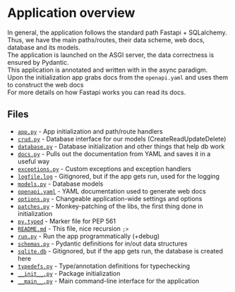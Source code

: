 # Application overview

In general, the application follows the standard path Fastapi + SQLalchemy.  
Thus, we have the main paths/routes, their data scheme, web docs, database and its models.  
The application is launched on the ASGI server, the data correctness is ensured by Pydantic.  
This application is annotated and written with in the async paradigm.  
Upon the initialization app grabs docs from the `openapi.yaml` and uses them to construct the web docs  
For more details on how Fastapi works you can read its docs.  

## Files

- [`app.py`](app.py) - App initialization and path/route handlers
- [`crud.py`](crud.py) - Database interface for our models (CreateReadUpdateDelete)
- [`database.py`](database.py) - Database initialization and other things that help db work
- [`docs.py`](docs.py) - Pulls out the documentation from YAML and saves it in a useful way
- [`exceptions.py`](exceptions.py) - Custom exceptions and exception handlers
- [`logfile.log`](logfile.log) - Gitignored, but if the app gets run, used for the logging
- [`models.py`](models.py) - Database models
- [`openapi.yaml`](openapi.yaml) - YAML documentation used to generate web docs
- [`options.py`](options.py) - Changeable application-wide settings and options
- [`patches.py`](patches.py) - Monkey-patching of the libs, the first thing done in initialization
- [`py.typed`](py.typed) - Marker file for PEP 561
- [`README.md`](README.md) - This file, nice recursion `;>`
- [`run.py`](run.py) - Run the app programmatically (+debug)
- [`schemas.py`](schemas.py) - Pydantic definitions for in/out data structures
- [`sqlite.db`](sqlite.db) - Gitignored, but if the app gets run, the database is created here
- [`typedefs.py`](typedefs.py) - Type/annotation definitions for typechecking
- [`__init__.py`](__init__.py) - Package initialization
- [`__main__.py`](__main__.py) - Main command-line interface for the application
